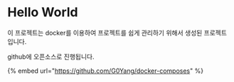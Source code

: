 # Hello World

이 프로젝트는 docker를 이용하여 프로젝트를 쉽게 관리하기 위해서 생성된 프로젝트입니다.

github에 오픈소스로 진행됩니다.

{% embed url="https://github.com/G0Yang/docker-composes" %}
